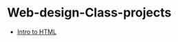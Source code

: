 # Web-design-Class-projects

<ul>
<li><a href="INTRO _HTML/index.html" target="_blank">Intro to HTML</a></li>
</ul>